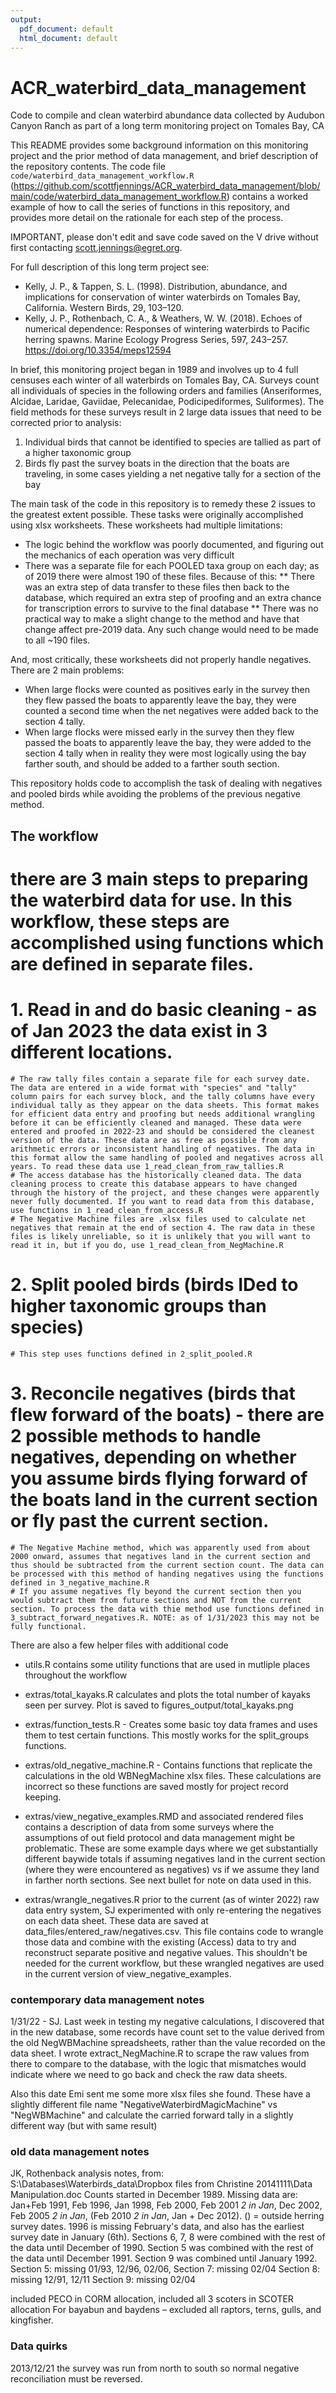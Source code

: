 ```yaml
---
output:
  pdf_document: default
  html_document: default
---
```

# ACR_waterbird_data_management  
Code to compile and clean waterbird abundance data collected by Audubon Canyon Ranch as part of a long term monitoring project on Tomales Bay, CA  

This README provides some background information on this monitoring project and the prior method of data management, and brief description of the repository contents. The code file `code/waterbird_data_management_workflow.R` (https://github.com/scottfjennings/ACR_waterbird_data_management/blob/main/code/waterbird_data_management_workflow.R) contains a worked example of how to call the series of functions in this repository, and provides more detail on the rationale for each step of the process.  


IMPORTANT, please don't edit and save code saved on the V drive without first contacting scott.jennings@egret.org.


For full description of this long term project see:  
  + Kelly, J. P., & Tappen, S. L. (1998). Distribution, abundance, and implications for conservation of winter waterbirds on Tomales Bay, California. Western Birds, 29, 103–120.  
  + Kelly, J. P., Rothenbach, C. A., & Weathers, W. W. (2018). Echoes of numerical dependence: Responses of wintering waterbirds to Pacific herring spawns. Marine Ecology Progress Series, 597, 243–257. https://doi.org/10.3354/meps12594  
  

In brief, this monitoring project began in 1989 and involves up to 4 full censuses each winter of all waterbirds on Tomales Bay, CA. Surveys count all individuals of species in the following orders and families (Anseriformes, Alcidae, Laridae, Gaviidae, Pelecanidae, Podicipediformes, Suliformes). The field methods for these surveys result in 2 large data issues that need to be corrected prior to analysis:  
  1. Individual birds that cannot be identified to species are tallied as part of a higher taxonomic group  
  2. Birds fly past the survey boats in the direction that the boats are traveling, in some cases yielding a net negative tally for a section of the bay  

The main task of the code in this repository is to remedy these 2 issues to the greatest extent possible. These tasks were originally accomplished using xlsx worksheets. These worksheets had multiple limitations:
* The logic behind the workflow was poorly documented, and figuring out the mechanics of each operation was very difficult
* There was a separate file for each POOLED taxa group on each day; as of 2019 there were almost 190 of these files. Because of this:
** There was an extra step of data transfer to these files then back to the database, which required an extra step of proofing and an extra chance for transcription errors to survive to the final database
** There was no practical way to make a slight change to the method and have that change affect pre-2019 data. Any such change would need to be made to all ~190 files. 

And, most critically, these worksheets did not properly handle negatives. There are 2 main problems:
* When large flocks were counted as positives early in the survey then they flew passed the boats to apparently leave the bay, they were counted a second time when the net negatives were added back to the section 4 tally.
* When large flocks were missed early in the survey then they flew passed the boats to apparently leave the bay, they were added to the section 4 tally when in reality they were most logically using the bay farther south, and should be added to a farther south section.

This repository holds code to accomplish the task of dealing with negatives and pooled birds while avoiding the problems of the previous negative method.

## The workflow    

# there are 3 main steps to preparing the waterbird data for use. In this workflow, these steps are accomplished using functions which are defined in separate files.  

# 1. Read in and do basic cleaning - as of Jan 2023 the data exist in 3 different locations. 
    # The raw tally files contain a separate file for each survey date. The data are entered in a wide format with "species" and "tally" column pairs for each survey block, and the tally columns have every individual tally as they appear on the data sheets. This format makes for efficient data entry and proofing but needs additional wrangling before it can be efficiently cleaned and managed. These data were entered and proofed in 2022-23 and should be considered the cleanest version of the data. These data are as free as possible from any arithmetic errors or inconsistent handling of negatives. The data in this format allow the same handling of pooled and negatives across all years. To read these data use 1_read_clean_from_raw_tallies.R
    # The access database has the historically cleaned data. The data cleaning process to create this database appears to have changed through the history of the project, and these changes were apparently never fully documented. If you want to read data from this database, use functions in 1_read_clean_from_access.R
    # The Negative Machine files are .xlsx files used to calculate net negatives that remain at the end of section 4. The raw data in these files is likely unreliable, so it is unlikely that you will want to read it in, but if you do, use 1_read_clean_from_NegMachine.R

# 2. Split pooled birds (birds IDed to higher taxonomic groups than species)
    # This step uses functions defined in 2_split_pooled.R

# 3. Reconcile negatives (birds that flew forward of the boats) - there are 2 possible methods to handle negatives, depending on whether you assume birds flying forward of the boats land in the current section or fly past the current section.
    # The Negative Machine method, which was apparently used from about 2000 onward, assumes that negatives land in the current section and thus should be subtracted from the current section count. The data can be processed with this method of handing negatives using the functions defined in 3_negative_machine.R
    # If you assume negatives fly beyond the current section then you would subtract them from future sections and NOT from the current section. To process the data with thie method use functions defined in 3_subtract_forward_negatives.R. NOTE: as of 1/31/2023 this may not be fully functional.
    

There are also a few helper files with additional code

* utils.R contains some utility functions that are used in mutliple places throughout the workflow

* extras/total_kayaks.R calculates and plots the total number of kayaks seen per survey. Plot is saved to figures_output/total_kayaks.png

* extras/function_tests.R - Creates some basic toy data frames and uses them to test certain functions. This mostly works for the split_groups functions.

* extras/old_negative_machine.R - Contains functions that replicate the calculations in the old WBNegMachine xlsx files. These calculations are incorrect so these functions are saved mostly for project record keeping.

* extras/view_negative_examples.RMD and associated rendered files contains a description of data from some surveys where the assumptions of out field protocol and data management might be problematic. These are some example days where we get substantially different baywide totals if assuming negatives land in the current section (where they were encountered as negatives) vs if we assume they land in farther north sections. See next bullet for note on data used in this.

* extras/wrangle_negatives.R prior to the current (as of winter 2022) raw data entry system, SJ experimented with only re-entering the negatives on each data sheet. These data are saved at data_files/entered_raw/negatives.csv. This file contains code to wrangle those data and combine with the existing (Access) data to try and reconstruct separate positive and negative values. This shouldn't be needed for the current workflow, but these wrangled negatives are used in the current version of view_negative_examples.

### contemporary data management notes
1/31/22 - SJ. Last week in testing my negative calculations, I discovered that in the new database, some records have count set to the value derived from the old NegWBMachine spreadsheets, rather than the value recorded on the data sheet. I wrote extract_NegMachine.R to scrape the raw values from there to compare to the database, with the logic that mismatches would indicate where we need to go back and check the raw data sheets.

Also this date Emi sent me some more xlsx files she found. These have a slightly different file name "NegativeWaterbirdMagicMachine" vs "NegWBMachine" and calculate the carried forward tally in a slightly different way (but with same result)

### old data management notes

JK, Rothenback analysis notes, from: S:\Databases\Waterbirds_data\Dropbox files from Christine 20141111\Data Manipulation.doc
Counts started in December 1989. Missing data are: Jan+Feb 1991, Feb 1996, Jan 1998, Feb 2000, Feb 2001 *2 in Jan*, Dec 2002, Feb 2005 *2 in Jan*, (Feb 2010 *2 in Jan*, Jan + Dec 2012). () = outside herring survey dates. 1996 is missing February's data, and also has the earliest survey date in January (6th).
Sections 6, 7, 8 were combined with the rest of the data until December of 1990. Section 5 was combined with the rest of the data until December 1991. Section 9 was combined until January 1992. 
Section 5: missing 01/93, 12/96, 02/06, 
Section 7: missing 02/04
Section 8: missing 12/91, 12/11
Section 9: missing 02/04

included PECO in CORM allocation, included all 3 scoters in SCOTER allocation
For bayabun and baydens – excluded all raptors, terns, gulls, and kingfisher.

### Data quirks
2013/12/21 the survey was run from north to south so normal negative reconciliation must be reversed.